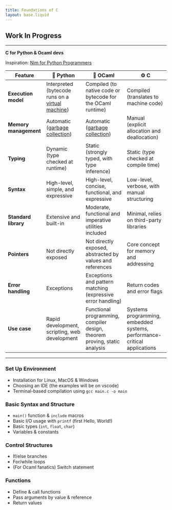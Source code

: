```yaml
---
title: Foundations of C
layout: base.liquid
---
```


## Work In Progress

---

__C for Python & Ocaml devs__

Inspiration: [Nim for Python Programmers](https://github.com/nim-lang/Nim/wiki/Nim-for-Python-Programmers)

| Feature | 🐍 Python | 🐫 OCaml | ⚙️ C |
|---|---|---|---|
| **Execution model** | Interpreted (bytecode runs on a [virtual machine](/blog/lexicon/vm)) | Compiled (to native code or bytecode for the OCaml runtime) | Compiled (translates to machine code) |
| **Memory management** | Automatic ([garbage collection](/blog/lexicon/gc)) | Automatic ([garbage collection](/blog/lexicon/gc)) | Manual (explicit allocation and deallocation) |
| **Typing** | Dynamic (type checked at runtime) | Static (strongly typed, with type inference) | Static (type checked at compile time) |
| **Syntax** | High-level, simple, and expressive | High-level, concise, functional, and expressive | Low-level, verbose, with manual structuring |
| **Standard library** | Extensive and built-in | Moderate, functional and imperative utilities included | Minimal, relies on third-party libraries |
| **Pointers** | Not directly exposed | Not directly exposed, abstracted by values and references | Core concept for memory and addressing |
| **Error handling** | Exceptions | Exceptions and pattern matching (expressive error handling) | Return codes and error flags |
| **Use case** | Rapid development, scripting, web development | Functional programming, compiler design, theorem proving, static analysis | Systems programming, embedded systems, performance-critical applications |

---

### Set Up Environment
- Installation for Linux, MacOS & Windows
- Choosing an IDE (the examples will be on vscode)
- Terminal-based compilation using `gcc main.c -o main`

### Basic Syntax and Structure
- `main()` function & `include` macros
- Basic I/O usage with `printf` (first Hello, World!)
- Basic types (`int`, `float`, `char`)
- Variables & constants

### Control Structures
- If/else branches
- For/while loops
- (For Ocaml fanatics) Switch statement

### Functions
- Define & call functions
- Pass arguments by value & reference
- Return values